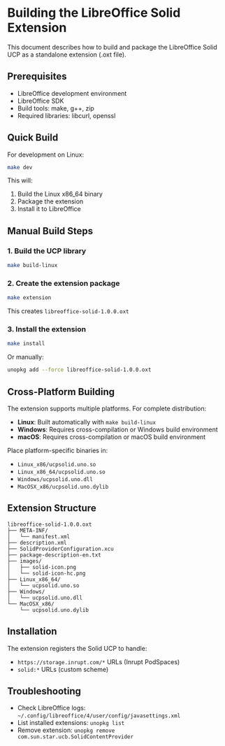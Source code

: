 # Building the LibreOffice Solid Extension

This document describes how to build and package the LibreOffice Solid UCP as a standalone extension (.oxt file).

## Prerequisites

- LibreOffice development environment
- LibreOffice SDK
- Build tools: make, g++, zip
- Required libraries: libcurl, openssl

## Quick Build

For development on Linux:

```bash
make dev
```

This will:
1. Build the Linux x86_64 binary
2. Package the extension
3. Install it to LibreOffice

## Manual Build Steps

### 1. Build the UCP library

```bash
make build-linux
```

### 2. Create the extension package

```bash
make extension
```

This creates `libreoffice-solid-1.0.0.oxt`

### 3. Install the extension

```bash
make install
```

Or manually:
```bash
unopkg add --force libreoffice-solid-1.0.0.oxt
```

## Cross-Platform Building

The extension supports multiple platforms. For complete distribution:

- **Linux**: Built automatically with `make build-linux`
- **Windows**: Requires cross-compilation or Windows build environment
- **macOS**: Requires cross-compilation or macOS build environment

Place platform-specific binaries in:
- `Linux_x86/ucpsolid.uno.so`
- `Linux_x86_64/ucpsolid.uno.so`
- `Windows/ucpsolid.uno.dll`
- `MacOSX_x86/ucpsolid.uno.dylib`

## Extension Structure

```
libreoffice-solid-1.0.0.oxt
├── META-INF/
│   └── manifest.xml
├── description.xml
├── SolidProviderConfiguration.xcu
├── package-description-en.txt
├── images/
│   ├── solid-icon.png
│   └── solid-icon-hc.png
├── Linux_x86_64/
│   └── ucpsolid.uno.so
├── Windows/
│   └── ucpsolid.uno.dll
└── MacOSX_x86/
    └── ucpsolid.uno.dylib
```

## Installation

The extension registers the Solid UCP to handle:
- `https://storage.inrupt.com/*` URLs (Inrupt PodSpaces)
- `solid:*` URLs (custom scheme)

## Troubleshooting

- Check LibreOffice logs: `~/.config/libreoffice/4/user/config/javasettings.xml`
- List installed extensions: `unopkg list`
- Remove extension: `unopkg remove com.sun.star.ucb.SolidContentProvider`